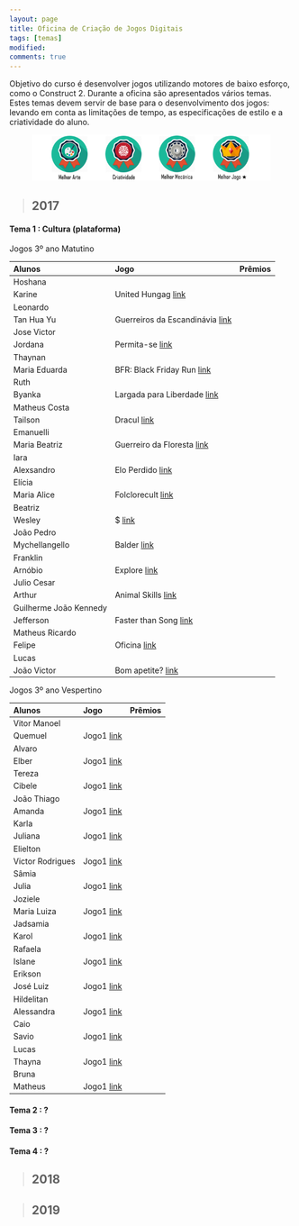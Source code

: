 ```yaml
---
layout: page
title: Oficina de Criação de Jogos Digitais
tags: [temas]
modified: 
comments: true
---
```


Objetivo do curso é desenvolver jogos utilizando motores de baixo esforço, como o Construct 2. Durante a oficina são apresentados vários temas. Estes temas devem servir de base para o desenvolvimento dos jogos: levando em conta as limitações de tempo, as especificações de estilo e a criatividade do aluno.  

<figure>
  <a title="Prêmios"><img src="/images/oficina/premios.png"></a>
</figure>

> ## 2017

#### Tema 1 : Cultura (plataforma)

Jogos 3º ano Matutino  

| Alunos | Jogo | Prêmios |
|:------------- |:-------------------------|:---:|
| Hoshana  
  Karine | United Hungag [link](https://jeovanahoshana.github.io/UnitedHungag) |  |
| Leonardo  
  Tan Hua Yu | Guerreiros da Escandinávia [link](https://tanhuayu.github.io/Viking) |  |
| Jose Victor  
Jordana | Permita-se [link](https://zevictor.github.io/Permita-se) |  |
| Thaynan  
  Maria Eduarda | BFR: Black Friday Run [link](FALTOU) |  |
| Ruth 
  Byanka | Largada para Liberdade [link](https://cavalcantebya.github.io/Oficina1) |  |
| Matheus Costa  
  Tailson | Dracul [link](https://tayllson.github.io/Dracul1) |  |
| Emanuelli  
  Maria Beatriz | Guerreiro da Floresta [link](https://EmanuelliCarine.github.io/GuerreiroDaFloresta1) |  |
| Iara  
  Alexsandro | Elo Perdido [link](https://Alex-alves.github.io/JogoOficial) |  |
| Elícia  
  Maria Alice | Folclorecult [link](https://Eliciaa.github.io/Folclorecult) |  |
| Beatriz  
  Wesley | $ [link](https://wesleylandia.github.io/$) |  |
| João Pedro  
  Mychellangello | Balder [link](https://bixcoito.github.io/Balder) |  |
| Franklin  
  Arnóbio | Explore [link](https://ThewordKh.github.io/Explore) |  |
| Julio Cesar  
  Arthur | Animal Skills [link](https://reiarthursr.github.io/Animal%20Skills) |  |
| Guilherme João Kennedy  
  Jefferson | Faster than Song [link](https://GuiEgle.github.io/Run1) |  |
| Matheus Ricardo  
  Felipe | Oficina [link](https://theusricardo.github.io/Oficina) |  |
| Lucas  
  João Victor | Bom apetite? [link](https://Lucas-Manolo.github.io/Bom%20Apetite!) |  |

Jogos 3º ano Vespertino  

| Alunos | Jogo | Prêmios |
|:------------- |:-------------|:---:|
| Vitor Manoel  
  Quemuel | Jogo1 [link]() |  |
| Alvaro  
  Elber | Jogo1 [link]() |  |
| Tereza  
  Cibele | Jogo1 [link]() |  |
| João Thiago  
  Amanda | Jogo1 [link]() |  |
| Karla  
  Juliana | Jogo1 [link]() |  |
| Elielton  
  Victor Rodrigues | Jogo1 [link]() |  |
| Sâmia  
  Julia | Jogo1 [link]() |  |
| Joziele  
  Maria Luiza | Jogo1 [link]() |  |
| Jadsamia  
  Karol | Jogo1 [link]() |  |
| Rafaela  
  Islane | Jogo1 [link]() |  |
| Erikson  
  José Luiz | Jogo1 [link]() |  |
| Hildelitan  
  Alessandra | Jogo1 [link]() |  |
| Caio  
  Savio | Jogo1 [link]() |  |
| Lucas  
  Thayna | Jogo1 [link]() |  |
| Bruna  
  Matheus | Jogo1 [link]() |  |
  
#### Tema 2 : ?

#### Tema 3 : ? 

#### Tema 4 : ?
  
> ## 2018


> ## 2019

